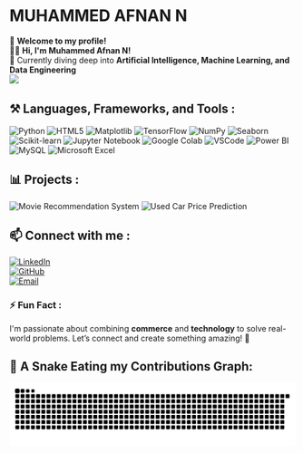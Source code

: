 # **MUHAMMED AFNAN N**


👋 **Welcome to my profile!**  
👨‍💻 **Hi, I'm Muhammed Afnan N!**  
🌱 Currently diving deep into **Artificial Intelligence, Machine Learning, and Data Engineering**  
<picture> <img align="centre" src="https://github.com/7oSkaaa/7oSkaaa/blob/main/Images/Right_Side.gif?raw=true" width = 250px></picture>

	



## ⚒️ **Languages, Frameworks, and Tools :**
<div>
  <img src="https://img.shields.io/badge/Python-3776AB?style=for-the-badge&logo=python&logoColor=white" alt="Python"/>
  <img src="https://img.shields.io/badge/HTML5-E34F26?style=for-the-badge&logo=html5&logoColor=white" alt="HTML5"/>
  <img src="https://img.shields.io/badge/Matplotlib-FF8800?style=for-the-badge&logo=python&logoColor=white" alt="Matplotlib"/>
  <img src="https://img.shields.io/badge/TensorFlow-FF6F00?style=for-the-badge&logo=tensorflow&logoColor=white" alt="TensorFlow"/>
<img src="https://img.shields.io/badge/NumPy-013243?style=for-the-badge&logo=numpy&logoColor=white" alt="NumPy"/>
<img src="https://img.shields.io/badge/Seaborn-2E4A62?style=for-the-badge&logo=seaborn&logoColor=white" alt="Seaborn"/>
<img src="https://img.shields.io/badge/ScikitLearn-F7931E?style=for-the-badge&logo=scikitlearn&logoColor=white" alt="Scikit-learn"/>
<img src="https://img.shields.io/badge/Jupyter-DA5B0B?style=for-the-badge&logo=jupyter&logoColor=white" alt="Jupyter Notebook"/>
<img src="https://img.shields.io/badge/Google%20Colab-F9AB00?style=for-the-badge&logo=googlecolab&logoColor=white" alt="Google Colab"/>
<img src="https://img.shields.io/badge/Visual%20Studio%20Code-0078D4?style=for-the-badge&logo=visualstudiocode&logoColor=white" alt="VSCode"/>

<im src="https://img.shields.io/badge/Arduino-00979D?style=for-the-badge&logo=arduino&logoColor=white" alt="Arduino IDE"/>

  <img src="https://img.shields.io/badge/Power%20BI-F2C811?style=for-the-badge&logo=powerbi&logoColor=white" alt="Power BI"/>
  <img src="https://img.shields.io/badge/MySQL-4479A1?style=for-the-badge&logo=mysql&logoColor=white" alt="MySQL"/>
  <img src="https://img.shields.io/badge/Microsoft%20Excel-217346?style=for-the-badge&logo=microsoft-excel&logoColor=white" alt="Microsoft Excel"/>




## 📊 **Projects :**
<img src="https://img.shields.io/badge/Movie%20Recommendation%20System%20Model-4CAF50?style=for-the-badge&logo=cloud&logoColor=white" alt="Movie Recommendation System"/>
<img src="https://img.shields.io/badge/Used%20Cars%20Price%20Prediction%20Model-0078D4?style=for-the-badge&logo=money&logoColor=white" alt="Used Car Price Prediction"/>


## 📫 **Connect with me :**
[![LinkedIn](https://img.shields.io/badge/LinkedIn-0A66C2?style=for-the-badge&logo=linkedin&logoColor=white)](https://www.linkedin.com/in/muhammed-afnan-n-a91b70329/)  
[![GitHub](https://img.shields.io/badge/GitHub-181717?style=for-the-badge&logo=github&logoColor=white)](https://github.com/afnan0014)  
[![Email](https://img.shields.io/badge/Email-D14836?style=for-the-badge&logo=gmail&logoColor=white)](mailto:afnan14llai@gmail.com)







### ⚡ **Fun Fact :**
I'm passionate about combining **commerce** and **technology** to solve real-world problems. Let’s connect and create something amazing! 🚀



## 🐍 A Snake Eating my Contributions Graph:
	
<p align = "center">
	<img src = "https://github.com/7oSkaaa/7oSkaaa/blob/output/github-contribution-grid-snake.svg?" alt = "Snake Game"/>
</p>
